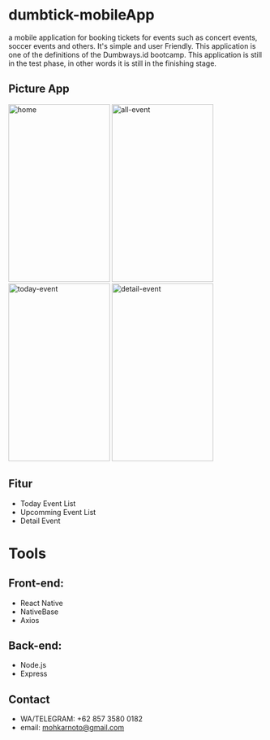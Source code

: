 # dumbtick-mobileApp
a mobile application for booking tickets for 
events such as concert events, soccer events and others. It's simple and user Friendly.
This application is one of the definitions of the Dumbways.id bootcamp. This application is still in the test phase, 
in other words it is still in the finishing stage.

## Picture App
<p float="center">
  <img src="https://user-images.githubusercontent.com/10962715/72588934-6be90900-392c-11ea-8976-5f8a4a6d584a.png" width="200" height="350" alt="home"/>
  <img src="https://user-images.githubusercontent.com/10962715/72588936-6be90900-392c-11ea-9807-e8cf5594cd37.png" width="200" height="350" alt="all-event"/>
  <img src="https://user-images.githubusercontent.com/10962715/72588937-6be90900-392c-11ea-9c93-226255cb2383.png"  width="200" height="350" alt="today-event"/>
  <img src="https://user-images.githubusercontent.com/10962715/72588938-6c819f80-392c-11ea-8200-c540ac1b0c10.png" width="200" height="350" alt="detail-event"/>
 

</p>

## Fitur 
* Today Event List
* Upcomming Event List
* Detail Event

# Tools
## Front-end: 
- React Native
- NativeBase
- Axios
 
## Back-end: 
- Node.js
- Express

## Contact
* WA/TELEGRAM: +62 857 3580 0182
* email: mohkarnoto@gmail.com
